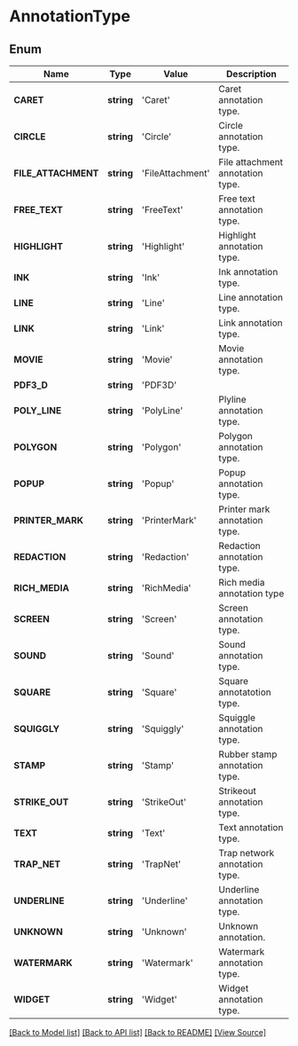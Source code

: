 ﻿# AnnotationType


## Enum
Name | Type | Value | Description
------------ | ------------- | ------------- | -------------
**CARET** | **string** | 'Caret' | Caret annotation type.
**CIRCLE** | **string** | 'Circle' | Circle annotation type.
**FILE_ATTACHMENT** | **string** | 'FileAttachment' | File attachment annotation type.
**FREE_TEXT** | **string** | 'FreeText' | Free text annotation type.
**HIGHLIGHT** | **string** | 'Highlight' | Highlight annotation type.
**INK** | **string** | 'Ink' | Ink annotation type.
**LINE** | **string** | 'Line' | Line annotation type.
**LINK** | **string** | 'Link' | Link annotation type.
**MOVIE** | **string** | 'Movie' | Movie annotation type.
**PDF3_D** | **string** | 'PDF3D' | 
**POLY_LINE** | **string** | 'PolyLine' | Plyline annotation type.
**POLYGON** | **string** | 'Polygon' | Polygon annotation type.
**POPUP** | **string** | 'Popup' | Popup annotation type.
**PRINTER_MARK** | **string** | 'PrinterMark' | Printer mark annotation type.
**REDACTION** | **string** | 'Redaction' | Redaction annotation type.
**RICH_MEDIA** | **string** | 'RichMedia' | Rich media annotation type
**SCREEN** | **string** | 'Screen' | Screen annotation type.
**SOUND** | **string** | 'Sound' | Sound annotation type.
**SQUARE** | **string** | 'Square' | Square annotatotion type.
**SQUIGGLY** | **string** | 'Squiggly' | Squiggle annotation type.
**STAMP** | **string** | 'Stamp' | Rubber stamp annotation type.
**STRIKE_OUT** | **string** | 'StrikeOut' | Strikeout annotation type.
**TEXT** | **string** | 'Text' | Text annotation type.
**TRAP_NET** | **string** | 'TrapNet' | Trap network annotation type.
**UNDERLINE** | **string** | 'Underline' | Underline annotation type.
**UNKNOWN** | **string** | 'Unknown' | Unknown annotation.
**WATERMARK** | **string** | 'Watermark' | Watermark annotation type.
**WIDGET** | **string** | 'Widget' | Widget annotation type.

[[Back to Model list]](../README.md#documentation-for-models) [[Back to API list]](../README.md#documentation-for-api-endpoints) [[Back to README]](../README.md) [[View Source]](../src/Aspose/PDF/Model/AnnotationType.php)


